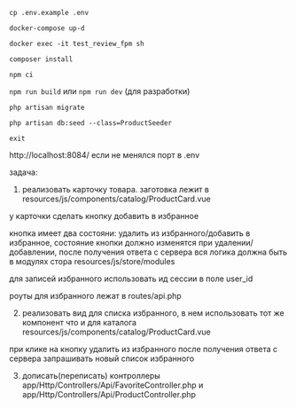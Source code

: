 `cp .env.example .env`

`docker-compose up-d`

`docker exec -it test_review_fpm sh`

`composer install`

`npm ci`

`npm run build` или `npm run dev` (для разработки)

`php artisan migrate`

`php artisan db:seed --class=ProductSeeder`

`exit`

http://localhost:8084/ если не менялся порт в .env

задача:

1. реализовать карточку товара.
заготовка лежит в resources/js/components/catalog/ProductCard.vue

у карточки сделать кнопку добавить в избранное

кнопка имеет два состояни: удалить из избранного/добавить в избранное,
состояние кнопки должно изменятся при удалении/добавлении, после получения ответа с сервера
вся логика должна быть в модулях стора resources/js/store/modules

для записей избранного использовать ид сессии в поле user_id

роуты для избранного лежат в routes/api.php

2. реализовать вид для списка избранного, в нем использовать тот же компонент что и для каталога
resources/js/components/catalog/ProductCard.vue

при клике на кнопку удалить из избранного после получения ответа с сервера запрашивать новый список избранного

3. дописать(переписать) контроллеры app/Http/Controllers/Api/FavoriteController.php и app/Http/Controllers/Api/ProductController.php